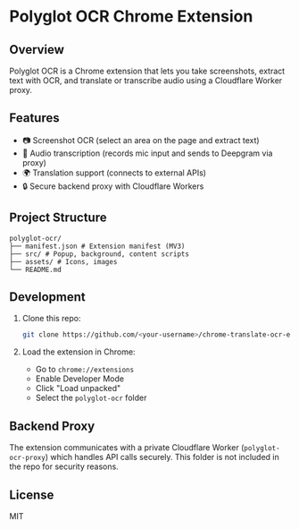 # Polyglot OCR Chrome Extension

## Overview
Polyglot OCR is a Chrome extension that lets you take screenshots, extract text with OCR, and translate or transcribe audio using a Cloudflare Worker proxy.

## Features
- 📷 Screenshot OCR (select an area on the page and extract text)
- 🎤 Audio transcription (records mic input and sends to Deepgram via proxy)
- 🌍 Translation support (connects to external APIs)
- 🔒 Secure backend proxy with Cloudflare Workers

## Project Structure

```
polyglot-ocr/
├── manifest.json # Extension manifest (MV3)
├── src/ # Popup, background, content scripts
├── assets/ # Icons, images
└── README.md
```

## Development
1. Clone this repo:
   ```bash
   git clone https://github.com/<your-username>/chrome-translate-ocr-extension.git
   ```

2. Load the extension in Chrome:
   - Go to `chrome://extensions`
   - Enable Developer Mode
   - Click "Load unpacked"
   - Select the `polyglot-ocr` folder

## Backend Proxy
The extension communicates with a private Cloudflare Worker (`polyglot-ocr-proxy`) which handles API calls securely.
This folder is not included in the repo for security reasons.

## License
MIT